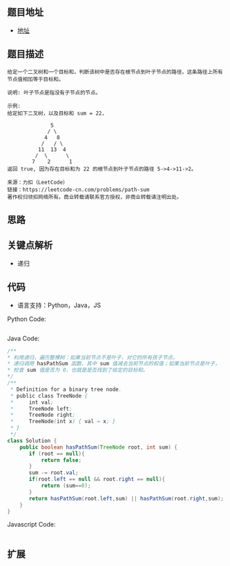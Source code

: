 ## 题目地址

- [地址](https://leetcode-cn.com/problems/path-sum/)

## 题目描述

```
给定一个二叉树和一个目标和，判断该树中是否存在根节点到叶子节点的路径，这条路径上所有节点值相加等于目标和。

说明: 叶子节点是指没有子节点的节点。

示例: 
给定如下二叉树，以及目标和 sum = 22，

              5
             / \
            4   8
           /   / \
          11  13  4
         /  \      \
        7    2      1
返回 true, 因为存在目标和为 22 的根节点到叶子节点的路径 5->4->11->2。

来源：力扣（LeetCode）
链接：https://leetcode-cn.com/problems/path-sum
著作权归领扣网络所有。商业转载请联系官方授权，非商业转载请注明出处。
```

## 思路

## 关键点解析

- 递归

## 代码

- 语言支持：Python，Java，JS

Python Code:

```python
```

Java Code:

```java
/**
* 利用递归，遍历整棵树：如果当前节点不是叶子，对它的所有孩子节点，
* 递归调用 hasPathSum 函数，其中 sum 值减去当前节点的权值；如果当前节点是叶子，
* 检查 sum 值是否为 0，也就是是否找到了给定的目标和。
*/
/**
 * Definition for a binary tree node.
 * public class TreeNode {
 *     int val;
 *     TreeNode left;
 *     TreeNode right;
 *     TreeNode(int x) { val = x; }
 * }
 */
class Solution {
    public boolean hasPathSum(TreeNode root, int sum) {
       if (root == null){
           return false;
       }
       sum -= root.val;
       if(root.left == null && root.right == null){
           return (sum==0);
       }
       return hasPathSum(root.left,sum) || hasPathSum(root.right,sum);
    }
}
```

Javascript Code:
```js
```



## 扩展

